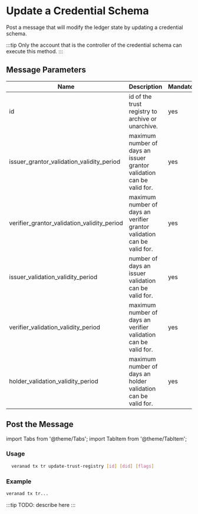 # Update a Credential Schema

Post a message that will modify the ledger state by updating a credential schema.

:::tip
Only the account that is the controller of the credential schema can execute this method.
:::

## Message Parameters

|Name               |Description                            |Mandatory|
|-------------------|---------------------------------------|--------|
| id    |  id of the trust registry to archive or unarchive.  | yes |
| issuer_grantor_validation_validity_period    |  maximum number of days an issuer grantor validation can be valid for.  | yes |
| verifier_grantor_validation_validity_period    |  maximum number of days an verifier grantor validation can be valid for.  | yes |
| issuer_validation_validity_period    |  number of days an issuer validation can be valid for.  | yes |
| verifier_validation_validity_period    |  maximum number of days an verifier validation can be valid for.  | yes |
| holder_validation_validity_period    |  maximum number of days an holder validation can be valid for.  | yes |

## Post the Message

import Tabs from '@theme/Tabs';
import TabItem from '@theme/TabItem';

<Tabs>
  <TabItem value="cli" label="CLI" default>

### Usage

```bash
  veranad tx tr update-trust-registry [id] [did] [flags]
```

### Example

```bash
veranad tx tr...
```

  </TabItem>
  
  <TabItem value="frontend" label="Frontend">
    :::tip
    TODO: describe here
    :::
  </TabItem>
</Tabs>

